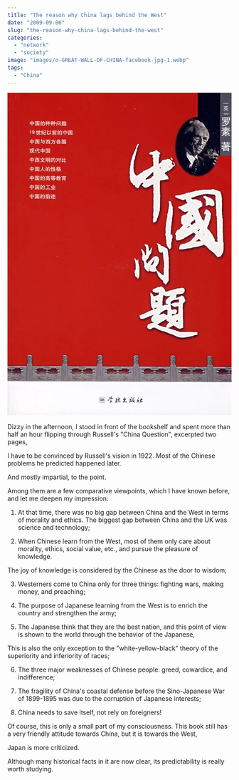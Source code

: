 ```yaml
---
title: "The reason why China lags behind the West"
date: "2009-09-06"
slug: "the-reason-why-china-lags-behind-the-west"
categories: 
  - "network"
  - "society"
image: "images/o-GREAT-WALL-OF-CHINA-facebook-jpg-1.webp"
tags: 
  - "China"
---
```


![](images/3892360703_9f4581381e_o-jpg.webp)

Dizzy in the afternoon, I stood in front of the bookshelf and spent more than half an hour flipping through Russell's "China Question", excerpted two pages,

I have to be convinced by Russell's vision in 1922. Most of the Chinese problems he predicted happened later.

And mostly impartial, to the point.

Among them are a few comparative viewpoints, which I have known before, and let me deepen my impression:

1. At that time, there was no big gap between China and the West in terms of morality and ethics. The biggest gap between China and the UK was science and technology;

<!--more-->

2. When Chinese learn from the West, most of them only care about morality, ethics, social value, etc., and pursue the pleasure of knowledge.

The joy of knowledge is considered by the Chinese as the door to wisdom;

3. Westerners come to China only for three things: fighting wars, making money, and preaching;

4. The purpose of Japanese learning from the West is to enrich the country and strengthen the army;

5. The Japanese think that they are the best nation, and this point of view is shown to the world through the behavior of the Japanese,

This is also the only exception to the "white-yellow-black" theory of the superiority and inferiority of races;

6. The three major weaknesses of Chinese people: greed, cowardice, and indifference;

7. The fragility of China's coastal defense before the Sino-Japanese War of 1899-1895 was due to the corruption of Japanese interests;

8. China needs to save itself, not rely on foreigners!

Of course, this is only a small part of my consciousness. This book still has a very friendly attitude towards China, but it is towards the West,

Japan is more criticized.

Although many historical facts in it are now clear, its predictability is really worth studying.
